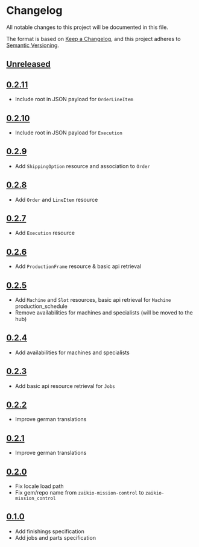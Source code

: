 # Changelog

All notable changes to this project will be documented in this file.

The format is based on [Keep a Changelog](https://keepachangelog.com/en/1.0.0/),
and this project adheres to [Semantic Versioning](https://semver.org/spec/v2.0.0.html).

## [Unreleased]

## [0.2.11]

- Include root in JSON payload for `OrderLineItem`

## [0.2.10]

- Include root in JSON payload for `Execution`

## [0.2.9]

- Add `ShippingOption` resource and association to `Order`

## [0.2.8]

- Add `Order` and `LineItem` resource

## [0.2.7]

- Add `Execution` resource

## [0.2.6]

- Add `ProductionFrame` resource & basic api retrieval

## [0.2.5]

- Add `Machine` and `Slot` resources, basic api retrieval for `Machine` production_schedule
- Remove availabilities for machines and specialists (will be moved to the hub)

## [0.2.4]

- Add availabilities for machines and specialists

## [0.2.3]

- Add basic api resource retrieval for `Jobs`

## [0.2.2]

- Improve german translations

## [0.2.1]

- Improve german translations

## [0.2.0]

- Fix locale load path
- Fix gem/repo name from `zaikio-mission-control` to `zaikio-mission_control`

## [0.1.0]

- Add finishings specification
- Add jobs and parts specification

[Unreleased]: https://github.com/zaikio/zaikio-mission_control-ruby/compare/v0.2.11..HEAD
[0.2.11]: https://github.com/zaikio/zaikio-mission_control-ruby/compare/v0.2.10..v0.2.11
[0.2.10]: https://github.com/zaikio/zaikio-mission_control-ruby/compare/v0.2.9..v0.2.10
[0.2.9]: https://github.com/zaikio/zaikio-mission_control-ruby/compare/v0.2.8..v0.2.9
[0.2.8]: https://github.com/zaikio/zaikio-mission_control-ruby/compare/v0.2.7..v0.2.8
[0.2.7]: https://github.com/zaikio/zaikio-mission_control-ruby/compare/v0.2.6..v0.2.7
[0.2.6]: https://github.com/zaikio/zaikio-mission_control-ruby/compare/v0.2.5..v0.2.6
[0.2.5]: https://github.com/zaikio/zaikio-mission_control-ruby/compare/v0.2.4..v0.2.5
[0.2.4]: https://github.com/zaikio/zaikio-mission_control-ruby/compare/v0.2.3..v0.2.4
[0.2.3]: https://github.com/zaikio/zaikio-mission_control-ruby/compare/v0.2.2..v0.2.3
[0.2.2]: https://github.com/zaikio/zaikio-mission_control-ruby/compare/v0.2.1..v0.2.2
[0.2.1]: https://github.com/zaikio/zaikio-mission_control-ruby/compare/v0.2.0..v0.2.1
[0.2.0]: https://github.com/zaikio/zaikio-mission_control-ruby/compare/v0.1.0..v0.2.0
[0.1.0]: https://github.com/zaikio/zaikio-mission_control-ruby/compare/064cd089bd85d6061ddef7b85f3fc457635c9b05..v0.1.0
